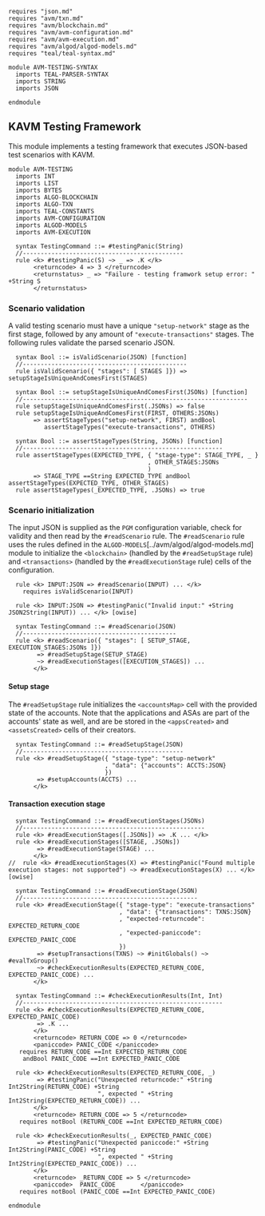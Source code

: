 ```k
requires "json.md"
requires "avm/txn.md"
requires "avm/blockchain.md"
requires "avm/avm-configuration.md"
requires "avm/avm-execution.md"
requires "avm/algod/algod-models.md"
requires "teal/teal-syntax.md"

module AVM-TESTING-SYNTAX
  imports TEAL-PARSER-SYNTAX
  imports STRING
  imports JSON

endmodule
```

KAVM Testing Framework
----------------------

This module implements a testing framework that executes JSON-based test scenarios with KAVM.

```k
module AVM-TESTING
  imports INT
  imports LIST
  imports BYTES
  imports ALGO-BLOCKCHAIN
  imports ALGO-TXN
  imports TEAL-CONSTANTS
  imports AVM-CONFIGURATION
  imports ALGOD-MODELS
  imports AVM-EXECUTION
```

```k
  syntax TestingCommand ::= #testingPanic(String)
  //---------------------------------------------
  rule <k> #testingPanic(S) ~> _ => .K </k>
       <returncode> 4 => 3 </returncode>
       <returnstatus> _ => "Failure - testing framwork setup error: " +String S
       </returnstatus>
```


### Scenario validation

A valid testing scenario must have a unique `"setup-network"` stage as the first stage, followed by any amount of `"execute-transactions"` stages.
The following rules validate the parsed scenario JSON.

```k
  syntax Bool ::= isValidScenario(JSON) [function]
  //----------------------------------------------
  rule isValidScenario({ "stages": [ STAGES ]}) => setupStageIsUniqueAndComesFirst(STAGES)

  syntax Bool ::= setupStageIsUniqueAndComesFirst(JSONs) [function]
  //---------------------------------------------------------------
  rule setupStageIsUniqueAndComesFirst(.JSONs) => false
  rule setupStageIsUniqueAndComesFirst(FIRST, OTHERS:JSONs)
       => assertStageTypes("setup-network", FIRST) andBool
          assertStageTypes("execute-transactions", OTHERS)

  syntax Bool ::= assertStageTypes(String, JSONs) [function]
  //--------------------------------------------------------
  rule assertStageTypes(EXPECTED_TYPE, { "stage-type": STAGE_TYPE, _ }
                                       , OTHER_STAGES:JSONs
                                       )
       => STAGE_TYPE ==String EXPECTED_TYPE andBool assertStageTypes(EXPECTED_TYPE, OTHER_STAGES)
  rule assertStageTypes(_EXPECTED_TYPE, .JSONs) => true
```


### Scenario initialization

The input JSON is supplied as the `PGM` configuration variable, check for validity and then read by the `#readScenario` rule.
The `#readScenario` rule uses the rules defined in the `ALGOD-MODELS`[../avm/algod/algod-models.md] module
to initialize the `<blockchain>` (handled by the `#readSetupStage` rule) and `<transactions>` (handled by the `#readExecutionStage` rule)
cells of the configuration.

```k
  rule <k> INPUT:JSON => #readScenario(INPUT) ... </k>
    requires isValidScenario(INPUT)

  rule <k> INPUT:JSON => #testingPanic("Invalid input:" +String JSON2String(INPUT)) ... </k> [owise]

  syntax TestingCommand ::= #readScenario(JSON)
  //-------------------------------------------
  rule <k> #readScenario({ "stages": [ SETUP_STAGE, EXECUTION_STAGES:JSONs ]})
        => #readSetupStage(SETUP_STAGE)
        ~> #readExecutionStages([EXECUTION_STAGES]) ...
       </k>
```

#### Setup stage
The `#readSetupStage` rule initializes the `<accountsMap>` cell with the provided state of the accounts.
Note that the applications and ASAs are part of the accounts' state as well, and are be stored in the `<appsCreated>` and `<assetsCreated>` cells of their creators.

```k
  syntax TestingCommand ::= #readSetupStage(JSON)
  //---------------------------------------------
  rule <k> #readSetupStage({ "stage-type": "setup-network"
                           , "data": {"accounts": ACCTS:JSON}
                           })
        => #setupAccounts(ACCTS) ...
       </k>
```

#### Transaction execution stage

```k
  syntax TestingCommand ::= #readExecutionStages(JSONs)
  //---------------------------------------------------
  rule <k> #readExecutionStages([.JSONs]) => .K ... </k>
  rule <k> #readExecutionStages([STAGE, .JSONs])
        => #readExecutionStage(STAGE) ...
       </k>
//  rule <k> #readExecutionStages(X) => #testingPanic("Found multiple execution stages: not supported") ~> #readExecutionStages(X) ... </k> [owise]

  syntax TestingCommand ::= #readExecutionStage(JSON)
  //-------------------------------------------------
  rule <k> #readExecutionStage({ "stage-type": "execute-transactions"
                               , "data": {"transactions": TXNS:JSON}
                               , "expected-returncode": EXPECTED_RETURN_CODE
                               , "expected-paniccode": EXPECTED_PANIC_CODE
                               })
        => #setupTransactions(TXNS) ~> #initGlobals() ~> #evalTxGroup()
        ~> #checkExecutionResults(EXPECTED_RETURN_CODE, EXPECTED_PANIC_CODE) ...
       </k>

  syntax TestingCommand ::= #checkExecutionResults(Int, Int)
  //--------------------------------------------------------
  rule <k> #checkExecutionResults(EXPECTED_RETURN_CODE, EXPECTED_PANIC_CODE)
        => .K ...
       </k>
       <returncode> RETURN_CODE => 0 </returncode>
       <paniccode> PANIC_CODE </paniccode>
   requires RETURN_CODE ==Int EXPECTED_RETURN_CODE
    andBool PANIC_CODE ==Int EXPECTED_PANIC_CODE

  rule <k> #checkExecutionResults(EXPECTED_RETURN_CODE, _)
        => #testingPanic("Unexpected returncode:" +String Int2String(RETURN_CODE) +String
                         ", expected " +String Int2String(EXPECTED_RETURN_CODE)) ...
       </k>
       <returncode> RETURN_CODE => 5 </returncode>
   requires notBool (RETURN_CODE ==Int EXPECTED_RETURN_CODE)

  rule <k> #checkExecutionResults(_, EXPECTED_PANIC_CODE)
        => #testingPanic("Unexpected paniccode:" +String Int2String(PANIC_CODE) +String
                         ", expected " +String Int2String(EXPECTED_PANIC_CODE)) ...
       </k>
       <returncode> _RETURN_CODE => 5 </returncode>
       <paniccode>  PANIC_CODE       </paniccode>
   requires notBool (PANIC_CODE ==Int EXPECTED_PANIC_CODE)

```

```k
endmodule
```
